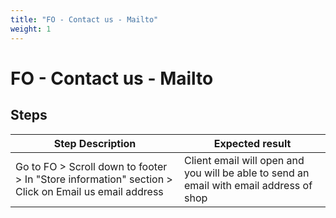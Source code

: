 ```yaml
---
title: "FO - Contact us - Mailto"
weight: 1
---
```


# FO - Contact us - Mailto
## Steps
| Step Description | Expected result |
| ----- | ----- |
| Go to FO > Scroll down to footer > In "Store information" section > Click on Email us email address | Client email will open and you will be able to send an email with email address of shop |
